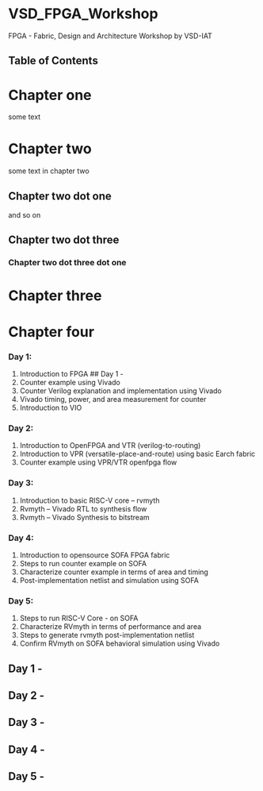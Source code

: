 # VSD_FPGA_Workshop
FPGA - Fabric, Design and Architecture Workshop by VSD-IAT

## Table of Contents

# Chapter one
some text

# Chapter two
some text in chapter two

## Chapter two dot one
and so on

## Chapter two dot three

### Chapter two dot three dot one

# Chapter three

# Chapter four

### Day 1: 
1. Introduction to FPGA ## Day 1 -
2. Counter example using Vivado
3. Counter Verilog explanation and implementation using Vivado
4. Vivado timing, power, and area measurement for counter
5. Introduction to VIO

### Day 2: 
1. Introduction to OpenFPGA and VTR (verilog-to-routing)
2. Introduction to VPR (versatile-place-and-route) using basic Earch fabric
3. Counter example using VPR/VTR openfpga flow

### Day 3:
1. Introduction to basic RISC-V core – rvmyth
2. Rvmyth – Vivado RTL to synthesis flow
3. Rvmyth – Vivado Synthesis to bitstream

### Day 4:
1. Introduction to opensource SOFA FPGA fabric
2. Steps to run counter example on SOFA
3. Characterize counter example in terms of area and timing
4. Post-implementation netlist and simulation using SOFA

### Day 5:
1. Steps to run RISC-V Core - on SOFA
2. Characterize RVmyth in terms of performance and area
3. Steps to generate rvmyth post-implementation netlist
4. Confirm RVmyth on SOFA behavioral simulation using Vivado


## Day 1 - 

## Day 2 - 

## Day 3 - 

## Day 4 - 

## Day 5 - 

